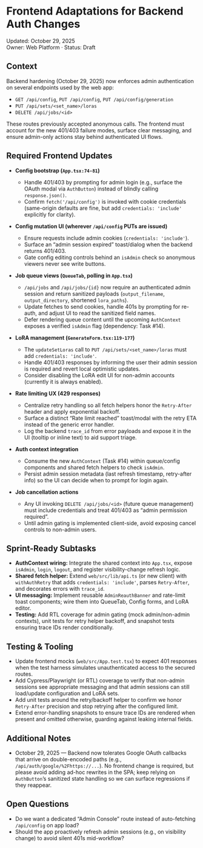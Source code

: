 # Frontend Adaptations for Backend Auth Changes

Updated: October 29, 2025  
Owner: Web Platform · Status: Draft

## Context
Backend hardening (October 29, 2025) now enforces admin authentication on several endpoints used by the web app:

- `GET /api/config`, `PUT /api/config`, `PUT /api/config/generation`
- `PUT /api/sets/<set_name>/loras`
- `DELETE /api/jobs/<id>`

These routes previously accepted anonymous calls. The frontend must account for the new 401/403 failure modes, surface clear messaging, and ensure admin-only actions stay behind authenticated UI flows.

## Required Frontend Updates
- **Config bootstrap (`App.tsx:74-81`)**  
  - Handle 401/403 by prompting for admin login (e.g., surface the OAuth modal via `AuthButton`) instead of blindly calling `response.json()`.  
  - Confirm `fetch('/api/config')` is invoked with cookie credentials (same-origin defaults are fine, but add `credentials: 'include'` explicitly for clarity).

- **Config mutation UI (wherever `/api/config` PUTs are issued)**
  - Ensure requests include admin cookies (`credentials: 'include'`).
  - Surface an “admin session expired” toast/dialog when the backend returns 401/403.
  - Gate config editing controls behind an `isAdmin` check so anonymous viewers never see write buttons.

- **Job queue views (`QueueTab`, polling in `App.tsx`)**
  - `/api/jobs` and `/api/jobs/{id}` now require an authenticated admin session and return sanitized payloads (`output_filename`, `output_directory`, shortened `lora_paths`).
  - Update fetches to send cookies, handle 401s by prompting for re-auth, and adjust UI to read the sanitized field names.
  - Defer rendering queue content until the upcoming `AuthContext` exposes a verified `isAdmin` flag (dependency: Task #14).

- **LoRA management (`GenerateForm.tsx:119-177`)**
  - The `updateSetLoras` call to `PUT /api/sets/<set_name>/loras` must add `credentials: 'include'`.
  - Handle 401/403 responses by informing the user their admin session is required and revert local optimistic updates.
  - Consider disabling the LoRA edit UI for non-admin accounts (currently it is always enabled).

- **Rate limiting UX (429 responses)**
  - Centralize retry handling so all fetch helpers honor the `Retry-After` header and apply exponential backoff.
  - Surface a distinct “Rate limit reached” toast/modal with the retry ETA instead of the generic error handler.
  - Log the backend `trace_id` from error payloads and expose it in the UI (tooltip or inline text) to aid support triage.

- **Auth context integration**
  - Consume the new `AuthContext` (Task #14) within queue/config components and shared fetch helpers to check `isAdmin`.
  - Persist admin session metadata (last refresh timestamp, retry-after info) so the UI can decide when to prompt for login again.

- **Job cancellation actions**  
  - Any UI invoking `DELETE /api/jobs/<id>` (future queue management) must include credentials and treat 401/403 as “admin permission required”.  
  - Until admin gating is implemented client-side, avoid exposing cancel controls to non-admin users.

## Sprint-Ready Subtasks
- **AuthContext wiring:** Integrate the shared context into `App.tsx`, expose `isAdmin`, `login`, `logout`, and register visibility-change refresh logic.
- **Shared fetch helper:** Extend `web/src/lib/api.ts` (or new client) with `withAuthRetry` that adds `credentials: 'include'`, parses `Retry-After`, and decorates errors with `trace_id`.
- **UI messaging:** Implement reusable `AdminReauthBanner` and rate-limit toast components; wire them into QueueTab, Config forms, and LoRA editor.
- **Testing:** Add RTL coverage for admin gating (mock admin/non-admin contexts), unit tests for retry helper backoff, and snapshot tests ensuring trace IDs render conditionally.

## Testing & Tooling
- Update frontend mocks (`web/src/App.test.tsx`) to expect 401 responses when the test harness simulates unauthenticated access to the secured routes.  
- Add Cypress/Playwright (or RTL) coverage to verify that non-admin sessions see appropriate messaging and that admin sessions can still load/update configuration and LoRA sets.
- Add unit tests around the retry/backoff helper to confirm we honor `Retry-After` precision and stop retrying after the configured limit.
- Extend error-handling snapshots to ensure trace IDs are rendered when present and omitted otherwise, guarding against leaking internal fields.

## Additional Notes
- October 29, 2025 — Backend now tolerates Google OAuth callbacks that arrive on double-encoded paths (e.g., `/api/auth/google/%2Fhttps://...`). No frontend change is required, but please avoid adding ad-hoc rewrites in the SPA; keep relying on `AuthButton`’s sanitized state handling so we can surface regressions if they reappear.

## Open Questions
- Do we want a dedicated “Admin Console” route instead of auto-fetching `/api/config` on app load?  
- Should the app proactively refresh admin sessions (e.g., on visibility change) to avoid silent 401s mid-workflow?
